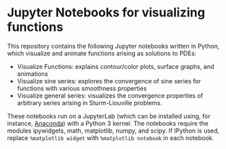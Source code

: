 # Jupyter Notebooks for visualizing functions
This repository contains the following Jupyter notebooks written in Python, which visualize and animate functions arising as solutions to PDEs:

* Visualize Functions: explains contour/color plots, surface graphs, and animations
* Visualize sine series: explores the convergence of sine series for functions with various smoothness properties
* Visualize general series: visualizes the convergence properties of arbitrary series arising in Sturm-Liouville problems.

These notebooks run on a JupyterLab (which can be installed using, for instance, [Anaconda](https://www.anaconda.com)) with a Python 3 kernel. The notebooks require the modules ipywidgets, math, matplotlib, numpy, and scipy. If IPython is used, replace `%matplotlib widget` with `%matplotlib notebook` in each notebook.
